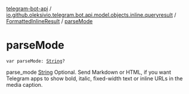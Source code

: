 [telegram-bot-api](../../index.md) / [io.github.oleksivio.telegram.bot.api.model.objects.inline.queryresult](../index.md) / [FormattedInlineResult](index.md) / [parseMode](./parse-mode.md)

# parseMode

`var parseMode: `[`String`](https://kotlinlang.org/api/latest/jvm/stdlib/kotlin/-string/index.html)`?`

parse_mode [String](https://kotlinlang.org/api/latest/jvm/stdlib/kotlin/-string/index.html) Optional. Send Markdown or HTML, if you want Telegram apps to show bold, italic, fixed-width text
or inline URLs in the media caption.

